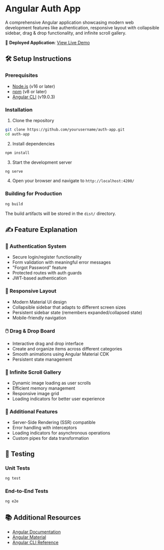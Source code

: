 # Angular Auth App

A comprehensive Angular application showcasing modern web development features like authentication, responsive layout with collapsible sidebar, drag & drop functionality, and infinite scroll gallery.

🔗 **Deployed Application**: [View Live Demo](https://example-auth-app.netlify.app)

## 🛠 Setup Instructions

### Prerequisites
- [Node.js](https://nodejs.org/) (v16 or later)
- [npm](https://www.npmjs.com/) (v8 or later)
- [Angular CLI](https://angular.dev/tools/cli) (v19.0.3)

### Installation

1. Clone the repository
```bash
git clone https://github.com/yourusername/auth-app.git
cd auth-app
```

2. Install dependencies
```bash
npm install
```

3. Start the development server
```bash
ng serve
```

4. Open your browser and navigate to `http://localhost:4200/`

### Building for Production

```bash
ng build
```

The build artifacts will be stored in the `dist/` directory.

## ✍️ Feature Explanation

### 🔐 Authentication System
- Secure login/register functionality
- Form validation with meaningful error messages
- "Forgot Password" feature
- Protected routes with auth guards
- JWT-based authentication

### 📱 Responsive Layout
- Modern Material UI design
- Collapsible sidebar that adapts to different screen sizes
- Persistent sidebar state (remembers expanded/collapsed state)
- Mobile-friendly navigation

### 🖱️ Drag & Drop Board
- Interactive drag and drop interface
- Create and organize items across different categories
- Smooth animations using Angular Material CDK
- Persistent state management

### 🔄 Infinite Scroll Gallery
- Dynamic image loading as user scrolls
- Efficient memory management
- Responsive image grid
- Loading indicators for better user experience

### 🧩 Additional Features
- Server-Side Rendering (SSR) compatible
- Error handling with interceptors
- Loading indicators for asynchronous operations
- Custom pipes for data transformation

## 🧪 Testing

### Unit Tests
```bash
ng test
```

### End-to-End Tests
```bash
ng e2e
```

## 📚 Additional Resources

- [Angular Documentation](https://angular.dev/)
- [Angular Material](https://material.angular.io/)
- [Angular CLI Reference](https://angular.dev/tools/cli)
